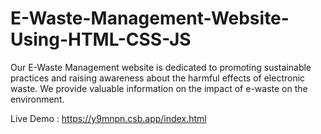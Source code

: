 # E-Waste-Management-Website-Using-HTML-CSS-JS

Our E-Waste Management website is dedicated to promoting sustainable practices and raising awareness about the harmful effects of electronic waste. We provide valuable information on the impact of e-waste on the environment. 

Live Demo : https://y9mnpn.csb.app/index.html
